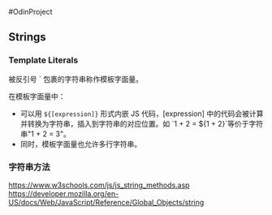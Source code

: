 #OdinProject 
## Strings 
### Template Literals
被反引号 \` 包裹的字符串称作模板字面量。

在模板字面量中：
- 可以用 `${[expression]}` 形式内嵌 JS 代码，\[expression\] 中的代码会被计算并转换为字符串，插入到字符串的对应位置。如 \`1 + 2 = ${1 + 2}\`等价于字符串"1 + 2 = 3"。
- 同时，模板字面量也允许多行字符串。

### 字符串方法
https://www.w3schools.com/js/js_string_methods.asp
https://developer.mozilla.org/en-US/docs/Web/JavaScript/Reference/Global_Objects/string

